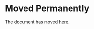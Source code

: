 # Moved Permanently

The document has moved
[here](https://www.nytimes.com/section/business/dealbook).
